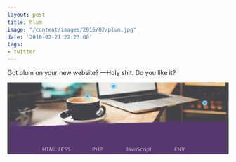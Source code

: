```yaml
---
layout: post
title: Plum
image: "/content/images/2016/02/plum.jpg"
date: '2016-02-21 22:23:00'
tags:
- twitter
---
```


Got plum on your new website?
—Holy shit. Do you like it?

![plummy screenshot](/content/images/2016/02/plum.jpg)